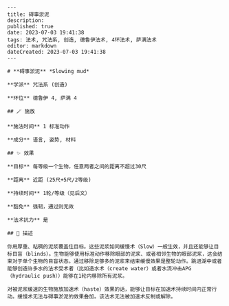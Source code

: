 
    ---
    title: 碍事淤泥
    description: 
    published: true
    date: 2023-07-03 19:41:38
    tags: 法术, 咒法系, 创造, 德鲁伊法术, 4环法术, 萨满法术
    editor: markdown
    dateCreated: 2023-07-03 19:41:38
    ---

    # **碍事淤泥** *Slowing mud*

    **学派** 咒法系 (创造) 

    **环位** 德鲁伊 4, 萨满 4

    ## 🪄 施放

    **施法时间** 1 标准动作

    **成分** 语言, 姿势, 材料

    ## ✨ 效果 

    **目标** 每等级一个生物，任意两者之间的距离不超过30尺 

    **距离** 近距 (25尺+5尺/2等级)  

    **持续时间** 1轮/等级（见后文） 

    **豁免** 强韧，通过则无效

    **法术抗力** 是

    ## 📖 描述

    你用厚重、粘稠的泥浆覆盖住目标。这些泥浆如同缓慢术（Slow）一般生效，并且还能够让目标目盲（blinds）。生物能够使用标准动作移除眼部的泥浆、或者相邻生物的眼部泥浆，这会结束对于单个生物的目盲状态。通过移除足够多的泥浆来结束缓慢效果是整轮动作。跳进湖中或者能够创造许多水的法术受术者（比如造水术（create water）或者水流冲击APG（hydraulic push））能够在1轮内移除所有泥浆。

    对被泥浆缓速的生物施放加速术（haste）效果的话，能够让目标在加速术持续时间内正常行动。缓慢术无法与碍事淤泥的效果叠加。该法术无法被加速术反制或解除。
    